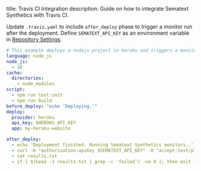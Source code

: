 title: Travis CI Integration
description: Guide on how to integrate Sematext Synthetics with Travis CI.

Update `.travis.yaml` to include `after_deploy` phase to trigger a monitor run after the deployment. Define `SEMATEXT_API_KEY` as an environment variable in [Repository Settings](https://docs.travis-ci.com/user/environment-variables/#defining-variables-in-repository-settings).

```yaml
# This example deploys a nodejs project in heroku and triggers a monitor run after the deployment. 
language: node_js
node_js:
  - 10
cache:
  directories:
    - node_modules
script:
  - npm run test:unit
  - npm run build
before_deploy: "echo 'Deploying.'"
deploy:
  provider: heroku
  api_key: $HEROKU_API_KEY
  app: my-heroku-website

after_deploy: 
  - echo 'Deployment finished. Running Sematext Synthetics monitors..'
  - curl -H "authorization:apiKey $SEMATEXT_API_KEY" -H "accept:text/plain" -H "content-type:application/json" -s -X POST -d "[{\"monitorId\":276}]" https://apps.sematext.com/synthetics-api/api/v3/apps/12345/monitors/runs > results.txt
  - cat results.txt
  - if [ $(head -1 results.txt | grep -c 'failed') -ne 0 ]; then exit 1; fi
```